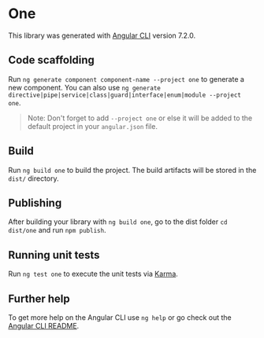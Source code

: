 # One

This library was generated with [Angular CLI](https://github.com/angular/angular-cli) version 7.2.0.

## Code scaffolding

Run `ng generate component component-name --project one` to generate a new component. You can also use `ng generate directive|pipe|service|class|guard|interface|enum|module --project one`.
> Note: Don't forget to add `--project one` or else it will be added to the default project in your `angular.json` file. 

## Build

Run `ng build one` to build the project. The build artifacts will be stored in the `dist/` directory.

## Publishing

After building your library with `ng build one`, go to the dist folder `cd dist/one` and run `npm publish`.

## Running unit tests

Run `ng test one` to execute the unit tests via [Karma](https://karma-runner.github.io).

## Further help

To get more help on the Angular CLI use `ng help` or go check out the [Angular CLI README](https://github.com/angular/angular-cli/blob/master/README.md).
